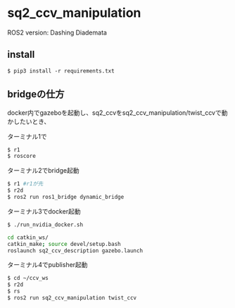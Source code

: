 # sq2_ccv_manipulation

ROS2 version: Dashing Diademata

## install

```
$ pip3 install -r requirements.txt
```

## bridgeの仕方

docker内でgazeboを起動し、sq2_ccvをsq2_ccv_manipulation/twist_ccvで動かしたいとき、

ターミナル1で
```bash
$ r1
$ roscore
```

ターミナル2でbridge起動

```bash
$ r1 #r1が先
$ r2d
$ ros2 run ros1_bridge dynamic_bridge
```

ターミナル3でdocker起動
```bash
$ ./run_nvidia_docker.sh

cd catkin_ws/
catkin_make; source devel/setup.bash
roslaunch sq2_ccv_description gazebo.launch
```

ターミナル4でpublisher起動

```bash
$ cd ~/ccv_ws
$ r2d
$ rs
$ ros2 run sq2_ccv_manipulation twist_ccv 
```
